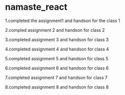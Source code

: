 # namaste_react

1.completed the assignment1 and handson for the class 1

2.compled assignment 2 and handson for class 2

3.completed assignment 3 and handson for class 3

4.completed assignment 4 and handson for class 4

5.completed assignment 5 and handson for class 5
 
6.completed assignment 6 and handson for class 6

7.completed assignment 7 and handson for class 7
 
8.completed assignment 8 and handson for class 8